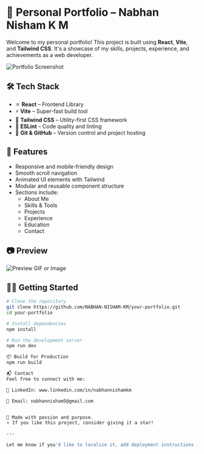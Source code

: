 # 🚀 Personal Portfolio – Nabhan Nisham K M

Welcome to my personal portfolio! This project is built using **React**, **Vite**, and **Tailwind CSS**. It's a showcase of my skills, projects, experience, and achievements as a web developer.

![Portfolio Screenshot](./public/preview.png) <!-- You can add an actual screenshot or remove this line -->

## 🛠 Tech Stack

- ⚛️ **React** – Frontend Library
- ⚡ **Vite** – Super-fast build tool
- 🎨 **Tailwind CSS** – Utility-first CSS framework
- 🧪 **ESLint** – Code quality and linting
- 🧰 **Git & GitHub** – Version control and project hosting

## 📁 Features

- Responsive and mobile-friendly design
- Smooth scroll navigation
- Animated UI elements with Tailwind
- Modular and reusable component structure
- Sections include:
  - About Me
  - Skills & Tools
  - Projects
  - Experience
  - Education
  - Contact

## 📷 Preview

![Preview GIF or Image](./public/demo.gif)

## 🧑‍💻 Getting Started

```bash
# Clone the repository
git clone https://github.com/NABHAN-NISHAM-KM/your-portfolio.git
cd your-portfolio

# Install dependencies
npm install

# Run the development server
npm run dev

📦 Build for Production
npm run build

📬 Contact
Feel free to connect with me:

💼 LinkedIn: www.linkedin.com/in/nabhannishamkm

📧 Email: nabhannisham5@gmail.com


🧠 Made with passion and purpose.
⭐ If you like this project, consider giving it a star!

---

Let me know if you'd like to localize it, add deployment instructions (e.g., GitHub Pages, Vercel), or write it in another style (fun, formal, developer-oriented, etc.).
